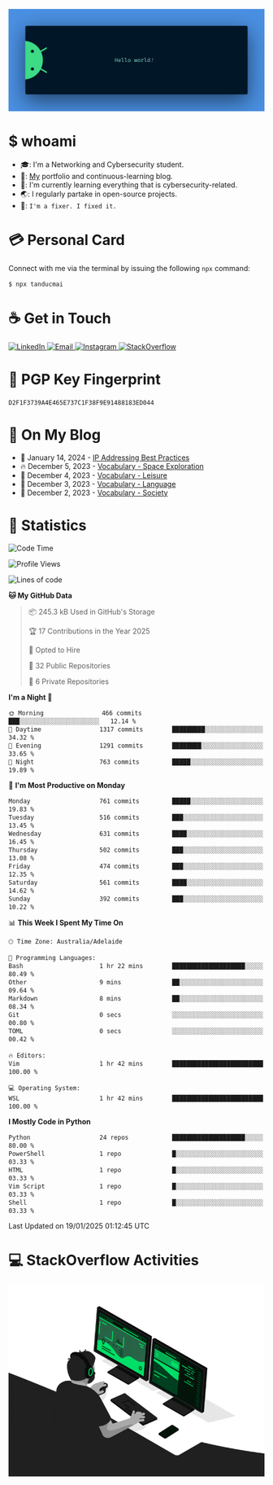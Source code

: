 <p align="center"><img src="assets/banner.png" /></p>

[//]: ![](https://github.com/tanducmai/tanducmai/actions/workflows/waka-stats.yml/badge.svg)
[//]: ![](https://github.com/tanducmai/tanducmai/actions/workflows/latest-blogs.yml/badge.svg)
[//]: ![](https://github.com/tanducmai/tanducmai/actions/workflows/stackoverflow-activities.yml/badge.svg)

# $ whoami

- :mortar_board:: I'm a Networking and Cybersecurity student.
- :telescope:: [My](https://tanducmai.com/) portfolio and continuous-learning blog.
- :seedling:: I'm currently learning everything that is cybersecurity-related.
- :earth_asia:: I regularly partake in open-source projects.
- :speech_balloon:: `I'm a fixer. I fixed it.`

# :credit_card: Personal Card

Connect with me via the terminal by issuing the following `npx` command:

```bash
$ npx tanducmai
```

# :coffee: Get in Touch

<a target="_blank" href="https://www.linkedin.com/in/tanducmai/">
  <img alt="LinkedIn" src="https://img.shields.io/badge/LinkedIn-0077B5?style=for-the-badge&logo=linkedin&logoColor=white" />
</a>
<a target="_blank" href="mailto:henryfromvietnam@gmail.com">
  <img alt="Email" src="https://img.shields.io/badge/Gmail-D14836?style=for-the-badge&logo=gmail&logoColor=white" />
</a>
<a target="_blank" href="https://www.instagram.com/henry.maii/">
  <img alt="Instagram" src="https://img.shields.io/badge/Instagram-E4405F?style=for-the-badge&logo=instagram&logoColor=white" />
</a>
<a target="_blank" href="https://stackoverflow.com/users/16999206/tanducmai">
  <img alt="StackOverflow" src="https://img.shields.io/static/v1?message=Stackoverflow&logo=stackoverflow&label=&color=FE7A16&logoColor=white&labelColor=&style=for-the-badge" />
</a>

# :closed_lock_with_key: PGP Key Fingerprint

`D2F1F3739A4E465E737C1F38F9E91488183ED044`

# :scroll: On My Blog

<!-- BLOG-POST-LIST:START -->
 - 💯 January 14, 2024 - [IP Addressing Best Practices](https://tandukemai.com/posts/blogs/ip-addressing-best-practices/)
 - 🔥 December 5, 2023 - [Vocabulary - Space Exploration](https://tandukemai.com/posts/glossaries/vocabulary/space-exploration/)
 - 💫 December 4, 2023 - [Vocabulary - Leisure](https://tandukemai.com/posts/glossaries/vocabulary/leisure/)
 - 🚀 December 3, 2023 - [Vocabulary - Language](https://tandukemai.com/posts/glossaries/vocabulary/language/)
 - 🌮 December 2, 2023 - [Vocabulary - Society](https://tandukemai.com/posts/glossaries/vocabulary/society/)<!-- BLOG-POST-LIST:END -->

# :1234: Statistics

<!--START_SECTION:waka-->
![Code Time](http://img.shields.io/badge/Code%20Time-232%20hrs%2030%20mins-blue)

![Profile Views](http://img.shields.io/badge/Profile%20Views-9-blue)

![Lines of code](https://img.shields.io/badge/From%20Hello%20World%20I%27ve%20Written-9.1%20million%20lines%20of%20code-blue)

**🐱 My GitHub Data** 

> 📦 245.3 kB Used in GitHub's Storage 
 > 
> 🏆 17 Contributions in the Year 2025
 > 
> 💼 Opted to Hire
 > 
> 📜 32 Public Repositories 
 > 
> 🔑 6 Private Repositories 
 > 
**I'm a Night 🦉** 

```text
🌞 Morning                466 commits         ███░░░░░░░░░░░░░░░░░░░░░░   12.14 % 
🌆 Daytime                1317 commits        █████████░░░░░░░░░░░░░░░░   34.32 % 
🌃 Evening                1291 commits        ████████░░░░░░░░░░░░░░░░░   33.65 % 
🌙 Night                  763 commits         █████░░░░░░░░░░░░░░░░░░░░   19.89 % 
```
📅 **I'm Most Productive on Monday** 

```text
Monday                   761 commits         █████░░░░░░░░░░░░░░░░░░░░   19.83 % 
Tuesday                  516 commits         ███░░░░░░░░░░░░░░░░░░░░░░   13.45 % 
Wednesday                631 commits         ████░░░░░░░░░░░░░░░░░░░░░   16.45 % 
Thursday                 502 commits         ███░░░░░░░░░░░░░░░░░░░░░░   13.08 % 
Friday                   474 commits         ███░░░░░░░░░░░░░░░░░░░░░░   12.35 % 
Saturday                 561 commits         ████░░░░░░░░░░░░░░░░░░░░░   14.62 % 
Sunday                   392 commits         ███░░░░░░░░░░░░░░░░░░░░░░   10.22 % 
```


📊 **This Week I Spent My Time On** 

```text
🕑︎ Time Zone: Australia/Adelaide

💬 Programming Languages: 
Bash                     1 hr 22 mins        ████████████████████░░░░░   80.49 % 
Other                    9 mins              ██░░░░░░░░░░░░░░░░░░░░░░░   09.64 % 
Markdown                 8 mins              ██░░░░░░░░░░░░░░░░░░░░░░░   08.34 % 
Git                      0 secs              ░░░░░░░░░░░░░░░░░░░░░░░░░   00.80 % 
TOML                     0 secs              ░░░░░░░░░░░░░░░░░░░░░░░░░   00.42 % 

🔥 Editors: 
Vim                      1 hr 42 mins        █████████████████████████   100.00 % 

💻 Operating System: 
WSL                      1 hr 42 mins        █████████████████████████   100.00 % 
```

**I Mostly Code in Python** 

```text
Python                   24 repos            ████████████████████░░░░░   80.00 % 
PowerShell               1 repo              █░░░░░░░░░░░░░░░░░░░░░░░░   03.33 % 
HTML                     1 repo              █░░░░░░░░░░░░░░░░░░░░░░░░   03.33 % 
Vim Script               1 repo              █░░░░░░░░░░░░░░░░░░░░░░░░   03.33 % 
Shell                    1 repo              █░░░░░░░░░░░░░░░░░░░░░░░░   03.33 % 
```




 Last Updated on 19/01/2025 01:12:45 UTC
<!--END_SECTION:waka-->

# :computer: StackOverflow Activities

<!-- STACKOVERFLOW:START -->
<!-- STACKOVERFLOW:END -->

<p align="center"><img src="assets/developer.gif" /></p>

